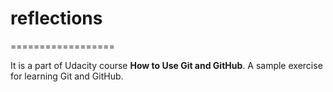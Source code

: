 # reflections

==================

It is a part of Udacity course **How to Use Git and GitHub**.
A sample exercise for learning Git and GitHub.
